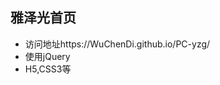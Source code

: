 <h2>雅泽光首页</h2>

<ul>
  
  <li>访问地址https://WuChenDi.github.io/PC-yzg/</li>
  <li>使用jQuery</li>
  <li>H5,CSS3等</li>
</ul>


